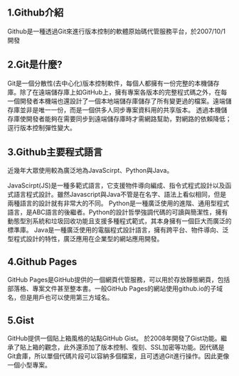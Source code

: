 1.Github介紹
---
Github是一種透過Git來進行版本控制的軟體原始碼代管服務平台，於2007/10/1開發

2.Git是什麼?
---
Git是一個分散性(去中心化)版本控制軟件，每個人都擁有一份完整的本機儲存庫。除了在遠端儲存庫上如GitHub上，擁有專案各版本的完整程式碼之外，在每一個開發者本機端也還設計了一個本地端儲存庫儲存了所有變更過的檔案。遠端儲存庫並非是唯一一份，而是一個供多人同步專案資料用的共享版本。
透過本機儲存庫使開發者能夠在需要同步到遠端儲存庫時才需網路幫助，對網路的依賴降低；逕行版本控制彈性變大。

3.Github主要程式語言
---
近幾年大眾使用較為廣泛地為JavaScirpt、Python與Java。
               
JavaScirpt(JS)是一種多範式語言，它支援物件導向編成、指令式程式設計以及函式語言程式設計。雖然Javascript與Java不管是在名字、語法上看似相同，但是兩種語言的設計就有非常大的不同。
Python是一種廣泛使用的進階、通用型程式語言，是ABC語言的後繼者。Python的設計哲學強調代碼的可讀與簡潔性，擁有動態型別系統和垃圾回收功能且支援多種程式範式，其本身擁有一個巨大而廣泛的標準庫。
Java是一種廣泛使用的電腦程式設計語言，擁有跨平台、物件導向、泛型程式設計的特性，廣泛應用在企業型的網站應用開發。

4.Github Pages
----
GitHub Pages是GitHub提供的一個網頁代管服務，可以用於存放靜態網頁，包括部落格、專案文件甚至整本書。一般GitHub Pages的網站使用github.io的子域名，但是用戶也可以使用第三方域名。

5.Gist
---
GitHub提供一個貼上箱風格的站點GitHub Gist。
於2008年開發了Gist功能。繼承了貼上箱的觀念，此外還添加了版本控制、復刻、SSL加密等功能。因代碼是Git倉庫，所以單個代碼片段可以容納多個檔案，且可透過Git進行操作。因此更像一個小型專案。
